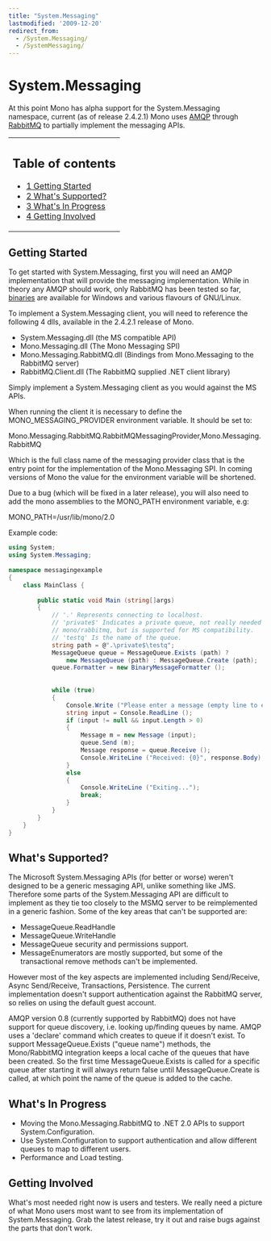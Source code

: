 ```yaml
---
title: "System.Messaging"
lastmodified: '2009-12-20'
redirect_from:
  - /System.Messaging/
  - /SystemMessaging/
---
```


System.Messaging
================

 At this point Mono has alpha support for the System.Messaging namespace, current (as of release 2.4.2.1) Mono uses [AMQP](http://www.amqp.org) through [RabbitMQ](http://www.rabbitmq.com) to partially implement the messaging APIs.

<table>
<col width="100%" />
<tbody>
<tr class="odd">
<td align="left"><h2>Table of contents</h2>
<ul>
<li><a href="#getting-started">1 Getting Started</a></li>
<li><a href="#whats-supported">2 What's Supported?</a></li>
<li><a href="#whats-in-progress">3 What's In Progress</a></li>
<li><a href="#getting-involved">4 Getting Involved</a></li>
</ul></td>
</tr>
</tbody>
</table>

Getting Started
---------------

To get started with System.Messaging, first you will need an AMQP implementation that will provide the messaging implementation. While in theory any AMQP should work, only RabbitMQ has been tested so far, [binaries](http://www.rabbitmq.com/download.html) are available for Windows and various flavours of GNU/Linux.

To implement a System.Messaging client, you will need to reference the following 4 dlls, available in the 2.4.2.1 release of Mono.

-   System.Messaging.dll (the MS compatible API)
-   Mono.Messaging.dll (The Mono Messaging SPI)
-   Mono.Messaging.RabbitMQ.dll (Bindings from Mono.Messaging to the RabbitMQ server)
-   RabbitMQ.Client.dll (The RabbitMQ supplied .NET client library)

Simply implement a System.Messaging client as you would against the MS APIs.

When running the client it is necessary to define the MONO_MESSAGING_PROVIDER environment variable. It should be set to:

Mono.Messaging.RabbitMQ.RabbitMQMessagingProvider,Mono.Messaging.RabbitMQ

Which is the full class name of the messaging provider class that is the entry point for the implementation of the Mono.Messaging SPI. In coming versions of Mono the value for the environment variable will be shortened.

Due to a bug (which will be fixed in a later release), you will also need to add the mono assemblies to the MONO_PATH environment variable, e.g:

MONO_PATH=/usr/lib/mono/2.0

Example code:

``` csharp
using System;
using System.Messaging;
 
namespace messagingexample
{
    class MainClass {
 
        public static void Main (string[]args)
        {
            // '.' Represents connecting to localhost.
            // 'private$' Indicates a private queue, not really needed for
            // mono/rabbitmq, but is supported for MS compatibility.
            // 'testq' Is the name of the queue.
            string path = @".\private$\testq";
            MessageQueue queue = MessageQueue.Exists (path) ?
                new MessageQueue (path) : MessageQueue.Create (path);
            queue.Formatter = new BinaryMessageFormatter ();
 
 
            while (true)
            {
                Console.Write ("Please enter a message (empty line to exit): ");
                string input = Console.ReadLine ();
                if (input != null && input.Length > 0)
                {
                    Message m = new Message (input);
                    queue.Send (m);
                    Message response = queue.Receive ();
                    Console.WriteLine ("Received: {0}", response.Body);
                }
                else
                {
                    Console.WriteLine ("Exiting...");
                    break;
                }
            }
        }
    }
}
```

What's Supported?
-----------------

The Microsoft System.Messaging APIs (for better or worse) weren't designed to be a generic messaging API, unlike something like JMS. Therefore some parts of the System.Messaging API are difficult to implement as they tie too closely to the MSMQ server to be reimplemented in a generic fashion. Some of the key areas that can't be supported are:

-   MessageQueue.ReadHandle
-   MessageQueue.WriteHandle
-   MessageQueue security and permissions support.
-   MessageEnumerators are mostly supported, but some of the transactional remove methods can't be implemented.

However most of the key aspects are implemented including Send/Receive, Async Send/Receive, Transactions, Persistence. The current implementation doesn't support authentication against the RabbitMQ server, so relies on using the default guest account.

AMQP version 0.8 (currently supported by RabbitMQ) does not have support for queue discovery, i.e. looking up/finding queues by name. AMQP uses a 'declare' command which creates to queue if it doesn't exist. To support MessageQueue.Exists ("queue name") methods, the Mono/RabbitMQ integration keeps a local cache of the queues that have been created. So the first time MessageQueue.Exists is called for a specific queue after starting it will always return false until MessageQueue.Create is called, at which point the name of the queue is added to the cache.

What's In Progress
------------------

-   Moving the Mono.Messaging.RabbitMQ to .NET 2.0 APIs to support System.Configuration.
-   Use System.Configuration to support authentication and allow different queues to map to different users.
-   Performance and Load testing.

Getting Involved
----------------

What's most needed right now is users and testers. We really need a picture of what Mono users most want to see from its implementation of System.Messaging. Grab the latest release, try it out and raise bugs against the parts that don't work.

